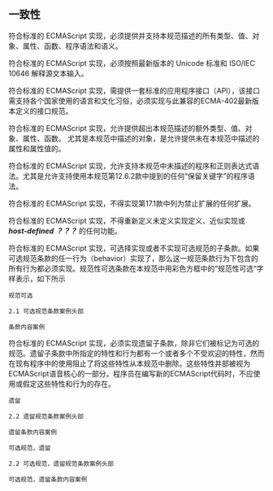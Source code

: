 ## 一致性 ## 
符合标准的 ECMAScript 实现，必须提供并支持本规范描述的所有类型、值、对象、属性、函数、程序语法和语义。

符合标准的 ECMAScript 实现，必须按照最新版本的 Unicode 标准和 ISO/IEC 10646 解释源文本输入。

符合标准的 ECMAScript 实现，需提供一套标准的应用程序接口（API），该接口需支持各个国家使用的语言和文化习俗，必须实现与此兼容的ECMA-402最新版本定义的接口规范。

符合标准的 ECMAScript 实现，允许提供超出本规范描述的额外类型、值、对象、属性、函数。 尤其是本规范中描述的对象，是允许提供未在本规范中描述的属性和属性值的。

符合标准的 ECMAScript 实现，允许支持本规范中未描述的程序和正则表达式语法。尤其是允许支持使用本规范第12.6.2款中提到的任何“保留关键字”的程序语法。

符合标准的 ECMAScript 实现，不得实现第17.1款中列为禁止扩展的任何扩展。

符合标准的 ECMAScript 实现，不得重新定义未定义实现定义、近似实现或 ***host-defined ？？？*** 的任何功能。

符合标准的 ECMAScript 实现，可选择实现或者不实现可选规范的子条款。如果可选规范条款的任一行为（behavior）实现了，那么这一规范条款行为下包含的所有行为都必须实现。规范性可选条款在本规范中用彩色方框中的“规范性可选”字样表示，如下所示

```
规范可选

2.1 可选规范条款案例头部

条款内容案例

```

符合标准的 ECMAScript 实现，必须实现遗留子条款，除非它们被标记为可选的规范。遗留子条款中所指定的特性和行为都有一个或者多个不受欢迎的特性，然而在现有程序中的使用阻止了将这些特性从本规范中删除。这些特性并部被视为ECMAScript语音核心的一部分。程序员在编写新的ECMAScript代码时，不应使用或假定这些特性和行为的存在。
 
 ```
遗留

2.2 遗留规范条款案例头部

遗留条款内容案例

```
 ```
可选规范，遗留

2.2 可选规范，遗留规范条款案例头部

可选规范，遗留条款内容案例

```